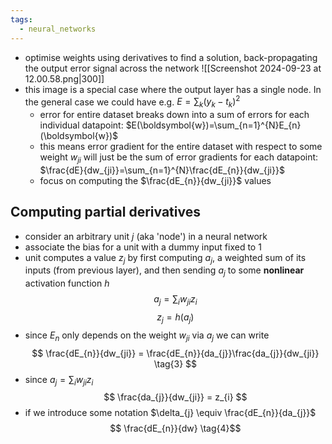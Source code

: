 ```yaml
---
tags:
  - neural_networks
---
```

- optimise weights using derivatives to find a solution, back-propagating the output error signal across the network
 ![[Screenshot 2024-09-23 at 12.00.58.png|300]]
- this image is a special case where the output layer has a single node. In the general case we could have e.g. $E=\sum_{k}(y_{k}-t_{k})^{2}$
	- error for entire dataset breaks down into a sum of errors for each individual datapoint: $E(\boldsymbol{w})=\sum_{n=1}^{N}E_{n}(\boldsymbol{w})$
	- this means error gradient for the entire dataset with respect to some weight $w_{ji}$ will just be the sum of error gradients for each datapoint: $\frac{dE}{dw_{ji}}=\sum_{n=1}^{N}\frac{dE_{n}}{dw_{ji}}$
	- focus on computing the $\frac{dE_{n}}{dw_{ji}}$ values 
## Computing partial derivatives
- consider an arbitrary unit $j$ (aka 'node') in a neural network
- associate the bias for a unit with a dummy input fixed to $1$ 
- unit computes a value $z_{j}$ by first computing $a_{j}$, a weighted sum of its inputs (from previous layer), and then sending $a_{j}$ to some **nonlinear** activation function $h$ 
$$
a_{j} = \sum_{i}w_{ji}z_{i}
\tag{1}
$$
$$
z_{j} = h(a_{j})
\tag{2}
$$
- since $E_{n}$ only depends on the weight $w_{ji}$ via $a_{j}$ we can write
$$
\frac{dE_{n}}{dw_{ji}} = \frac{dE_{n}}{da_{j}}\frac{da_{j}}{dw_{ji}}
\tag{3}
$$
- since $a_{j}=\sum_{i}w_{ji}z_{i}$
$$
\frac{da_{j}}{dw_{ji}} = z_{i}
$$
- if we introduce some notation $\delta_{j} \equiv \frac{dE_{n}}{da_{j}}$ 
$$
\frac{dE_{n}}{dw}
\tag{4}$$